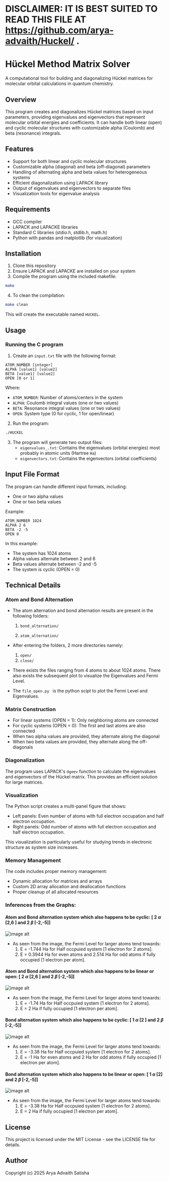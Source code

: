 # DISCLAIMER: IT IS BEST SUITED TO READ THIS FILE AT https://github.com/arya-advaith/Huckel/ .

# Hückel Method Matrix Solver

A computational tool for building and diagonalizing Hückel matrices for molecular orbital calculations in quantum chemistry.

## Overview

This program creates and diagonalizes Hückel matrices based on input parameters, providing eigenvalues and eigenvectors that represent molecular orbital energies and coefficients. It can handle both linear (open) and cyclic molecular structures with customizable alpha (Coulomb) and beta (resonance) integrals.

## Features

- Support for both linear and cyclic molecular structures
- Customizable alpha (diagonal) and beta (off-diagonal) parameters
- Handling of alternating alpha and beta values for heterogeneous systems
- Efficient diagonalization using LAPACK library
- Output of eigenvalues and eigenvectors to separate files
- Visualization tools for eigenvalue analysis

## Requirements

- GCC compiler
- LAPACK and LAPACKE libraries
- Standard C libraries (stdio.h, stdlib.h, math.h)
- Python with pandas and matplotlib (for visualization)

## Installation

1. Clone this repository
2. Ensure LAPACK and LAPACKE are installed on your system
3. Compile the program using the included makefile:

```bash
make
```
4. To clean the compilation:
```bash
make clean
```

This will create the executable named `HUCKEL`.

## Usage

### Running the C program

1. Create an `input.txt` file with the following format:

```
ATOM_NUMBER [integer]
ALPHA [value1] [value2]
BETA [value1] [value2]
OPEN [0 or 1]
```

Where:
- `ATOM_NUMBER`: Number of atoms/centers in the system
- `ALPHA`: Coulomb integral values (one or two values)
- `BETA`: Resonance integral values (one or two values)
- `OPEN`: System type (0 for cyclic, 1 for open/linear)

2. Run the program:

```bash
./HUCKEL
```

3. The program will generate two output files:
   - `eigenvalues_.txt`: Contains the eigenvalues (orbital energies) most probably in atomic units (Hartree `Ha`)
   - `eigenvectors.txt`: Contains the eigenvectors (orbital coefficients)

## Input File Format

The program can handle different input formats, including:
- One or two alpha values
- One or two beta values

Example:
```
ATOM_NUMBER 1024
ALPHA 2 6
BETA -2 -5
OPEN 0
```

In this example:
- The system has 1024 atoms
- Alpha values alternate between 2 and 6
- Beta values alternate between -2 and -5
- The system is cyclic (OPEN = 0)

## Technical Details

### Atom and Bond Alternation

- The atom alternation and bond alternation results are present in the following folders:
    1. ```bond_alternation/```

    2. ```atom_alternation/```

- After entering the folders, 2 more directories namely:
    1. ```open/```
    2. ```close/```

- There exists the files ranging from 4 atoms to about 1024 atoms. There also exists the subsequent plot to visualize the Eigenvalues and Fermi Level.

- The ```file_open.py ``` is the python scipt to plot the Fermi Level and Eigenvalues.


### Matrix Construction

- For linear systems (OPEN = 1): Only neighboring atoms are connected
- For cyclic systems (OPEN = 0): The first and last atoms are also connected
- When two alpha values are provided, they alternate along the diagonal
- When two beta values are provided, they alternate along the off-diagonals

### Diagonalization

The program uses LAPACK's `dgeev` function to calculate the eigenvalues and eigenvectors of the Hückel matrix. This provides an efficient solution for large matrices.

### Visualization

The Python script creates a multi-panel figure that shows:
- Left panels: Even number of atoms with full electron occupation and half electron occupation.
- Right panels: Odd number of atoms with full electron occupation and half electron occupation.

This visualization is particularly useful for studying trends in electronic structure as system size increases.

### Memory Management

The code includes proper memory management:
- Dynamic allocation for matrices and arrays
- Custom 2D array allocation and deallocation functions
- Proper cleanup of all allocated resources

### Inferences from the Graphs:

#### Atom and Bond alternation system which also happens to be cyclic: [ 2 $\alpha$ [2,6 ] and 2 $\beta$ [-2,-5]]

![image alt](https://github.com/arya-advaith/Huckel/blob/main/atom_alternation/close/eigenvalues_2a2b1close.png)

- As seen from the image, the Fermi Level for larger atoms tend towards:
  1) E = -1.744 Ha for Half occpuied system [1 electron for 2 atoms].
  2) E =  0.3944 Ha for even atoms and 2.514 Ha for odd atoms if fully occupied [1 electron per atom].
  
#### Atom and Bond alternation system which also happens to be linear or open: [ 2 $\alpha$ [2,6 ] and 2 $\beta$ [-2,-5]]

![image alt](https://github.com/arya-advaith/Huckel/blob/main/atom_alternation/open/eigenvalues_2a2b1open.png)

- As seen from the image, the Fermi Level for larger atoms tend towards:
  1) E = -1.74 Ha for Half occpuied system [1 electron for 2 atoms].
  2) E =  2 Ha if fully occupied [1 electron per atom].

#### Bond alternation system which also happens to be cyclic: [ 1 $\alpha$ [2 ] and 2 $\beta$ [-2,-5]]

![image alt](https://github.com/arya-advaith/Huckel/blob/main/bond_alternation/close/eigenvalues_1a2b1close.png)

- As seen from the image, the Fermi Level for larger atoms tend towards:
  1) E = -3.38 Ha for Half occpuied system [1 electron for 2 atoms].
  2) E =  -1 Ha for even atoms and 2 Ha for odd atoms if fully occupied [1 electron per atom].

#### Bond alternation system which also happens to be linear or open: [ 1 $\alpha$ [2] and 2 $\beta$ [-2,-5]]

![image alt](https://github.com/arya-advaith/Huckel/blob/main/bond_alternation/open/eigenvalues_1a2b1open.png)

- As seen from the image, the Fermi Level for larger atoms tend towards:
  1) E = -3.38 Ha for Half occpuied system [1 electron for 2 atoms].
  2) E =  2 Ha if fully occupied [1 electron per atom].
     
## License

This project is licensed under the MIT License - see the LICENSE file for details.

## Author

Copyright (c) 2025 Arya Advaith Satisha
